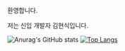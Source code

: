 환영합니다.

저는 신입 개발자 김현식입니다.


![Anurag's GitHub stats](https://github-readme-stats.vercel.app/api?username=gustlrtbvj&show_icons=true&theme=radical)
[![Top Langs](https://github-readme-stats.vercel.app/api/top-langs/?username=gustlrtbvj)](https://github.com/anuraghazra/github-readme-stats)
